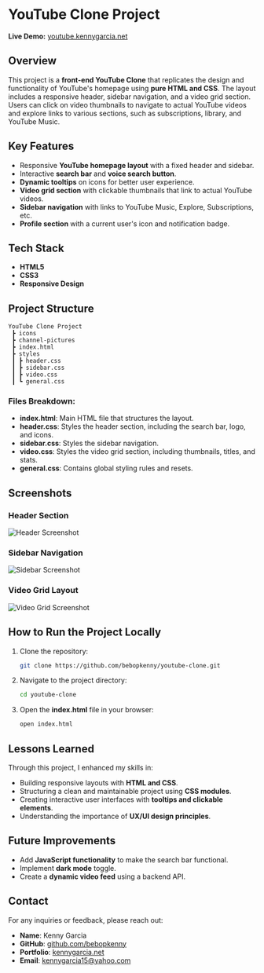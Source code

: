 # YouTube Clone Project

**Live Demo:** [youtube.kennygarcia.net](https://youtube.kennygarcia.net/)

## Overview
This project is a **front-end YouTube Clone** that replicates the design and functionality of YouTube's homepage using **pure HTML and CSS**. The layout includes a responsive header, sidebar navigation, and a video grid section. Users can click on video thumbnails to navigate to actual YouTube videos and explore links to various sections, such as subscriptions, library, and YouTube Music.

## Key Features
- Responsive **YouTube homepage layout** with a fixed header and sidebar.
- Interactive **search bar** and **voice search button**.
- **Dynamic tooltips** on icons for better user experience.
- **Video grid section** with clickable thumbnails that link to actual YouTube videos.
- **Sidebar navigation** with links to YouTube Music, Explore, Subscriptions, etc.
- **Profile section** with a current user's icon and notification badge.

## Tech Stack
- **HTML5**
- **CSS3**
- **Responsive Design**

## Project Structure
```
YouTube Clone Project
 ┣ icons
 ┣ channel-pictures
 ┣ index.html
 ┣ styles
 ┃ ┣ header.css
 ┃ ┣ sidebar.css
 ┃ ┣ video.css
 ┃ ┗ general.css
```

### Files Breakdown:
- **index.html**: Main HTML file that structures the layout.
- **header.css**: Styles the header section, including the search bar, logo, and icons.
- **sidebar.css**: Styles the sidebar navigation.
- **video.css**: Styles the video grid section, including thumbnails, titles, and stats.
- **general.css**: Contains global styling rules and resets.

## Screenshots
### Header Section
![Header Screenshot](./screenshots/header.png)

### Sidebar Navigation
![Sidebar Screenshot](./screenshots/sidebar.png)

### Video Grid Layout
![Video Grid Screenshot](./screenshots/video-grid.png)

## How to Run the Project Locally
1. Clone the repository:
   ```bash
   git clone https://github.com/bebopkenny/youtube-clone.git
   ```
2. Navigate to the project directory:
   ```bash
   cd youtube-clone
   ```
3. Open the **index.html** file in your browser:
   ```bash
   open index.html
   ```

## Lessons Learned
Through this project, I enhanced my skills in:
- Building responsive layouts with **HTML and CSS**.
- Structuring a clean and maintainable project using **CSS modules**.
- Creating interactive user interfaces with **tooltips and clickable elements**.
- Understanding the importance of **UX/UI design principles**.

## Future Improvements
- Add **JavaScript functionality** to make the search bar functional.
- Implement **dark mode** toggle.
- Create a **dynamic video feed** using a backend API.


## Contact

For any inquiries or feedback, please reach out:

- **Name**: Kenny Garcia
- **GitHub**: [github.com/bebopkenny](https://github.com/bebopkenny)
- **Portfolio**: [kennygarcia.net](https://kennygarcia.net)
- **Email**: [kennygarcia15@yahoo.com](mailto:kennygarcia15@yahoo.com)
